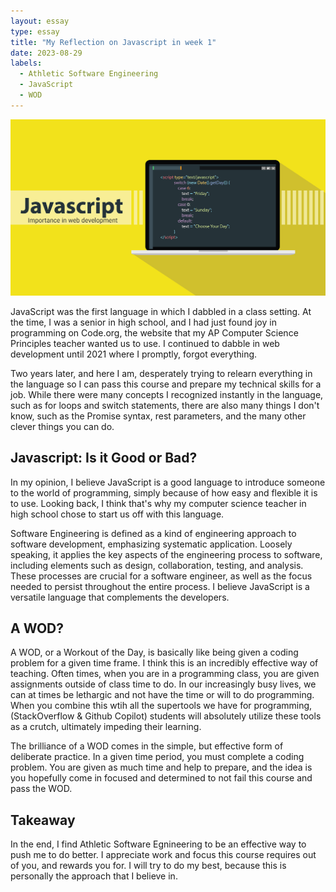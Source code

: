 ```yaml
---
layout: essay
type: essay
title: "My Reflection on Javascript in week 1"
date: 2023-08-29
labels:
  - Athletic Software Engineering
  - JavaScript
  - WOD
---
```


<img src="../images/javascript-1567486564472.jpg">

JavaScript was the first language in which I dabbled in a class setting. At the time, I was a senior in high school, and I had just found joy in programming on Code.org, the website that my AP Computer Science Principles teacher wanted us to use. I continued to dabble in web development until 2021 where I promptly, forgot everything.

Two years later, and here I am, desperately trying to relearn everything in the language so I can pass this course and prepare my technical skills for a job. While there were many concepts I recognized instantly in the language, such as for loops and switch statements, there are also many things I don't know, such as the Promise syntax, rest parameters, and the many other clever things you can do.



## Javascript: Is it Good or Bad?

In my opinion, I believe JavaScript is a good language to introduce someone to the world of programming, simply because of how easy and flexible it is to use. Looking back, I think that's why my computer science teacher in high school chose to start us off with this language.

Software Engineering is defined as a kind of engineering approach to software development, emphasizing systematic application. Loosely speaking, it applies the key aspects of the engineering process to software, including elements such as design, collaboration, testing, and analysis. These processes are crucial for a software engineer, as well as the focus needed to persist throughout the entire process. I believe JavaScript is a versatile language that complements the  developers.

## A WOD?

A WOD, or a Workout of the Day, is basically like being given a coding problem for a given time frame. I think this is an incredibly effective way of teaching. Often times, when you are in a programming class, you are given assignments outside of class time to do. In our increasingly busy lives, we can at times be lethargic and not have the time or will to do programming. When you combine this wtih all the supertools we have for programming, (StackOverflow & Github Copilot) students will absolutely utilize these tools as a crutch, ultimately impeding their learning. 

The brilliance of a WOD comes in the simple, but effective form of deliberate practice. In a given time period, you must complete a coding problem. You are given as much time and help to prepare, and the idea is you hopefully come in focused and determined to not fail this course and pass the WOD.

## Takeaway

In the end, I find Athletic Software Egnineering to be an effective way to push me to do better. I appreciate work and focus this course requires out of you, and rewards you for. I will try to do my best, because this is personally the approach that I believe in.
